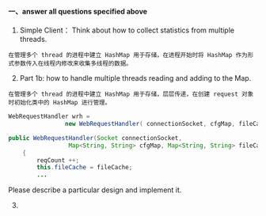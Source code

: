 #### 一、answer all questions specified above

1. Simple Client： Think about how to collect statistics from multiple threads.

```
在管理多个 thread 的进程中建立 HashMap 用于存储，在进程开始时将 HashMap 作为形式参数传入在线程内修改来收集多线程的数据。
```

2. Part 1b:  how to handle multiple threads reading and adding to the Map.

```
在管理多个 thread 的进程中建立 HashMap 用于存储，层层传递，在创建 request 对象时初始化类中的 HashMap 进行管理。
```

```java
WebRequestHandler wrh = 
		        new WebRequestHandler( connectionSocket, cfgMap, fileCache );

public WebRequestHandler(Socket connectionSocket, 
			     Map<String, String> cfgMap, Map<String, String> fileCache) throws Exception
    {
        reqCount ++;
		this.fileCache = fileCache;
		...
```

Please describe a particular design and implement it.



3. 